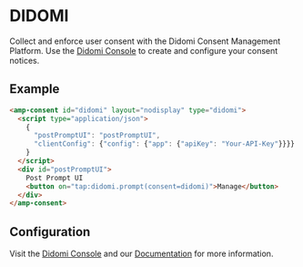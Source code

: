 <!---
Copyright 2019 The AMP HTML Authors. All Rights Reserved.

Licensed under the Apache License, Version 2.0 (the "License");
you may not use this file except in compliance with the License.
You may obtain a copy of the License at

      http://www.apache.org/licenses/LICENSE-2.0

Unless required by applicable law or agreed to in writing, software
distributed under the License is distributed on an "AS-IS" BASIS,
WITHOUT WARRANTIES OR CONDITIONS OF ANY KIND, either express or implied.
See the License for the specific language governing permissions and
limitations under the License.
-->

# DIDOMI

Collect and enforce user consent with the Didomi Consent Management Platform. Use the [Didomi Console](https://console.didomi.io/) to create and configure your consent notices.

## Example

```html
<amp-consent id="didomi" layout="nodisplay" type="didomi">
  <script type="application/json">
    {
      "postPromptUI": "postPromptUI",
      "clientConfig": {"config": {"app": {"apiKey": "Your-API-Key"}}}}
    }
  </script>
  <div id="postPromptUI">
    Post Prompt UI
    <button on="tap:didomi.prompt(consent=didomi)">Manage</button>
  </div>
</amp-consent>
```

## Configuration

Visit the [Didomi Console](https://console.didomi.io/) and our [Documentation](https://developers.didomi.io/cmp/amp) for more information.
